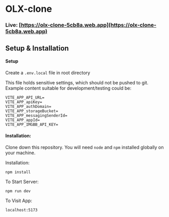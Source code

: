 # OLX-clone

### Live: [https://olx-clone-5cb8a.web.app](https://olx-clone-5cb8a.web.app)

<!-- ## Features -->

## Setup & Installation

#### **Setup**

Create a `.env.local` file in root directory

This file holds sensitive settings, which should not be pushed to git. Example content suitable for development/testing could be:
```shell
VITE_APP_API_URL=
VITE_APP_apiKey=
VITE_APP_authDomain=
VITE_APP_storageBucket=
VITE_APP_messagingSenderId=
VITE_APP_appId=
VITE_APP_IMGBB_API_KEY=
```

#### **Installation:**  

Clone down this repository. You will need `node` and `npm` installed globally on your machine.  

Installation:

`npm install`

To Start Server:

`npm run dev`  

To Visit App:

`localhost:5173`